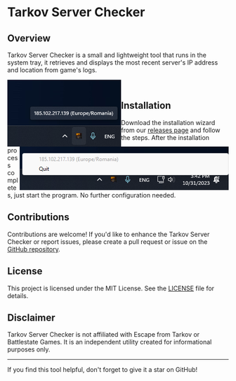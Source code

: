 # Tarkov Server Checker

## Overview

Tarkov Server Checker is a small and lightweight tool that runs in the system tray, it retrieves and displays the most recent server's IP address and location from game's logs.

<p align="center">
<img align="left" src="./resources/screenshots/screenshot-1.png">
</p>
<br />
<p align="center">
<img align="right" src="./resources/screenshots/screenshot-2.png">
</p>

## Installation

Download the installation wizard from our [releases page](https://github.com/ssapp/tarkov-server-checker/releases) and follow the steps. After the installation process completes, just start the program. No further configuration needed.

## Contributions

Contributions are welcome! If you'd like to enhance the Tarkov Server Checker or report issues, please create a pull request or issue on the [GitHub repository](https://github.com/ssapp/tarkov-server-checker).

## License

This project is licensed under the MIT License. See the [LICENSE](./LICENSE) file for details.


## Disclaimer

Tarkov Server Checker is not affiliated with Escape from Tarkov or Battlestate Games. It is an independent utility created for informational purposes only.

---

If you find this tool helpful, don't forget to give it a star on GitHub!
